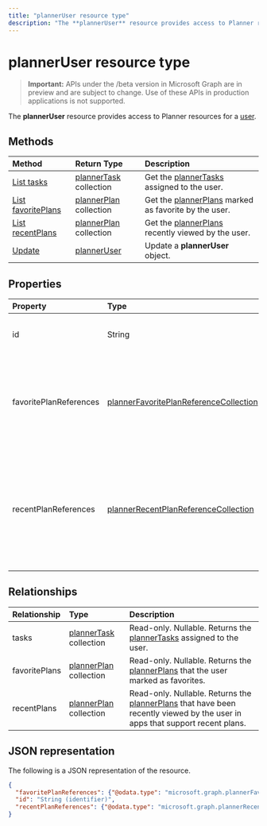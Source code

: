 ```yaml
---
title: "plannerUser resource type"
description: "The **plannerUser** resource provides access to Planner resources for a user. "
---
```


# plannerUser resource type

> **Important:** APIs under the /beta version in Microsoft Graph are in preview and are subject to change. Use of these APIs in production applications is not supported.

The **plannerUser** resource provides access to Planner resources for a [user](user.md). 


## Methods

| Method		   | Return Type	|Description|
|:---------------|:--------|:----------|
|[List tasks](../api/planneruser-list-tasks.md) |[plannerTask](plannertask.md) collection| Get the [plannerTasks](plannertask.md) assigned to the user.|
|[List favoritePlans](../api/planneruser-list-favoriteplans.md) |[plannerPlan](plannerplan.md) collection| Get the [plannerPlans](plannerplan.md) marked as favorite by the user.|
|[List recentPlans](../api/planneruser-list-recentplans.md) |[plannerPlan](plannerplan.md) collection| Get the [plannerPlans](plannerplan.md) recently viewed by the user.|
|[Update](../api/planneruser-update.md) | [plannerUser](planneruser.md)| Update a **plannerUser** object. |


## Properties
| Property	   | Type	|Description|
|:---------------|:--------|:----------|
|id|String| Read-only. Identifier of the plannerUser|
|favoritePlanReferences|[plannerFavoritePlanReferenceCollection](plannerfavoriteplanreferencecollection.md)| A collection containing the references to the plans that the user has marked as favorites.|
|recentPlanReferences|[plannerRecentPlanReferenceCollection](plannerrecentplanreferencecollection.md)| A collection containing references to the plans that were viewed recently by the user in apps that support recent plans.|

## Relationships
| Relationship | Type	|Description|
|:---------------|:--------|:----------|
|tasks|[plannerTask](plannertask.md) collection| Read-only. Nullable. Returns the [plannerTasks](plannertask.md) assigned to the user.|
|favoritePlans|[plannerPlan](plannerplan.md) collection| Read-only. Nullable. Returns the [plannerPlans](plannerplan.md) that the user marked as favorites.|
|recentPlans|[plannerPlan](plannerplan.md) collection| Read-only. Nullable. Returns the [plannerPlans](plannerplan.md) that have been recently viewed by the user in apps that support recent plans. |

## JSON representation
The following is a JSON representation of the resource.

<!-- {
  "blockType": "resource",
  "optionalProperties": [

  ],
  "@odata.type": "microsoft.graph.plannerUser"
}-->

```json
{
  "favoritePlanReferences": {"@odata.type": "microsoft.graph.plannerFavoritePlanReferenceCollection"},
  "id": "String (identifier)",
  "recentPlanReferences": {"@odata.type": "microsoft.graph.plannerRecentPlanReferenceCollection"}
}

```

<!-- uuid: 8fcb5dbc-d5aa-4681-8e31-b001d5168d79
2015-10-25 14:57:30 UTC -->
<!-- {
  "type": "#page.annotation",
  "description": "plannerUser resource",
  "keywords": "",
  "section": "documentation",
  "tocPath": ""
}-->
